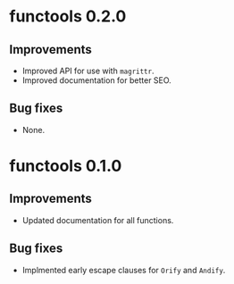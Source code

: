 # functools 0.2.0

## Improvements

* Improved API for use with `magrittr`.
* Improved documentation for better SEO.
  
## Bug fixes

* None.

# functools 0.1.0

## Improvements

* Updated documentation for all functions.
  
## Bug fixes

* Implmented early escape clauses for `Orify` and `Andify`.


